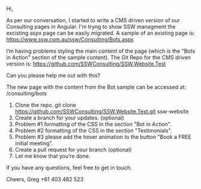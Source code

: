 Hi,

As per our conversation, I started to write a CMS driven version of our Consulting pages in Angular. I'm tryng to show SSW managment the excisting aspx page can be easily migrated. A sample of an existing page is:
 https://www.ssw.com.au/ssw/Consulting/Bots.aspx

I’m having problems styling the main content of the page (which is the "Bots in Action" section of the sample content). The Git Repo for the CMS driven version is:
 https://github.com/SSWConsulting/SSW.Website.Test

Can you please help me out with this?

The new page with the content from the Bot sample can be accessed at: /consulting/bots

1.	Clone the repo. git clone https://github.com/SSWConsulting/SSW.Website.Test.git ssw-website
2.	Create a branch for your updates. (optional)
3. 	Problem #1 formatting of the CSS in the section "Bot in Action".
4.	Problem #2 formatting of the CSS in the section "Testimonials". 
5.	Problem #3 please add the hover animation to the button "Book a FREE initial meeting".
6.	Create a pull request for your branch (optional)
7.  Let me know that you’re done.

If you have any questions, feel free to get in touch.

Cheers,
Greg
+61 403 482 523 
